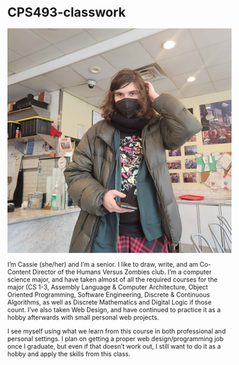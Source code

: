 # CPS493-classwork

![Image of Cassie](/assets/photos/cassandra.jpg)

I’m Cassie (she/her) and I’m a senior. I like to draw, write, and am Co-Content Director of the Humans Versus Zombies club. I’m a computer science major, and have taken almost of all the required courses for the major (CS 1-3, Assembly Language & Computer Architecture, Object Oriented Programming, Software Engineering, Discrete & Continuous Algorithms, as well as Discrete Mathematics and Digital Logic if those count. I’ve also taken Web Design, and have continued to practice it as a hobby afterwards with small personal web projects.

I see myself using what we learn from this course in both professional and personal settings. I plan on getting a proper web design/programming job once I graduate, but even if that doesn’t work out, I still want to do it as a hobby and apply the skills from this class. 